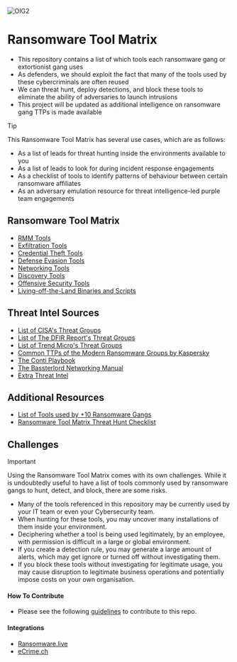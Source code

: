 ![OIG2](https://github.com/user-attachments/assets/a87d0c2c-e115-4dba-a128-ae19899d25f2)

# Ransomware Tool Matrix
- This repository contains a list of which tools each ransomware gang or extortionist gang uses
- As defenders, we should exploit the fact that many of the tools used by these cybercriminals are often reused
- We can threat hunt, deploy detections, and block these tools to eliminate the ability of adversaries to launch intrusions
- This project will be updated as additional intelligence on ransomware gang TTPs is made available

> [!TIP]
>  This Ransomware Tool Matrix has several use cases, which are as follows:
> - As a list of leads for threat hunting inside the environments available to you
> - As a list of leads to look for during incident response engagements
> - As a checklist of tools to identify patterns of behaviour between certain ransomware affiliates
> - As an adversary emulation resource for threat intelligence-led purple team engagements

## Ransomware Tool Matrix
- [RMM Tools](https://github.com/BushidoUK/Ransomware-Tool-Matrix/blob/main/Tools/RMM-Tools.md)
- [Exfiltration Tools](https://github.com/BushidoUK/Ransomware-Tool-Matrix/blob/main/Tools/Exfiltration.md)
- [Credential Theft Tools](https://github.com/BushidoUK/Ransomware-Tool-Matrix/blob/main/Tools/CredentialTheft.md)
- [Defense Evasion Tools](https://github.com/BushidoUK/Ransomware-Tool-Matrix/blob/main/Tools/DefenseEvasion.md)
- [Networking Tools](https://github.com/BushidoUK/Ransomware-Tool-Matrix/blob/main/Tools/Networking.md)
- [Discovery Tools](https://github.com/BushidoUK/Ransomware-Tool-Matrix/blob/main/Tools/DiscoveryEnum.md)
- [Offensive Security Tools](https://github.com/BushidoUK/Ransomware-Tool-Matrix/blob/main/Tools/Offsec.md)
- [Living-off-the-Land Binaries and Scripts](https://github.com/BushidoUK/Ransomware-Tool-Matrix/blob/main/Tools/LOLBAS.md)

## Threat Intel Sources
- [List of CISA's Threat Groups](https://github.com/BushidoUK/Ransomware-Tool-Matrix/blob/main/ThreatIntel/CISAThreatGroups.md)
- [List of The DFIR Report's Threat Groups](https://github.com/BushidoUK/Ransomware-Tool-Matrix/blob/main/ThreatIntel/TheDFIRReportGroups.md)
- [List of Trend Micro's Threat Groups](https://github.com/BushidoUK/Ransomware-Tool-Matrix/blob/main/ThreatIntel/TrendMicroThreatGroups.md)
- [Common TTPs of the Modern Ransomware Groups by Kaspersky](https://go.kaspersky.com/rs/802-IJN-240/images/Common-TTPs-of-the-modern-ransomware_low-res.pdf)
- [The Conti Playbook](https://blog.talosintelligence.com/conti-leak-translation/)
- [The Bassterlord Networking Manual](https://ecirtam.net/autoblogs/autoblogs/wwwecirtamnetlinks_0241ee9d15822b0727e62c15c61de467d47742f3/media/eb33778a.2021-08-3120-20Bassterlord20FishEye20Networking20Manual20X.pdf)
- [Extra Threat Intel](https://github.com/BushidoUK/Ransomware-Tool-Matrix/blob/main/ThreatIntel/ExtraThreatIntel.md)

## Additional Resources
- [List of Tools used by +10 Ransomware Gangs](https://github.com/BushidoUK/Ransomware-Tool-Matrix/blob/main/Tools/MostUsedTools.md)
- [Ransomware Tool Matrix Threat Hunt Checklist](https://github.com/BushidoUK/Ransomware-Tool-Matrix/blob/main/RTM_ThreatHunt_Checklist.csv)

## Challenges
> [!IMPORTANT]
> Using the Ransomware Tool Matrix comes with its own challenges. While it is undoubtedly useful to have a list of tools commonly used by ransomware gangs to hunt, detect, and block, there are some risks.
> - Many of the tools referenced in this repository may be currently used by your IT team or even your Cybersecurity team.
> - When hunting for these tools, you may uncover many installations of them inside your environment.
> - Deciphering whether a tool is being used legitimately, by an employee, with permission is difficult in a large or global environment.
> - If you create a detection rule, you may generate a large amount of alerts, which may get ignore or turned off without investigating them.
> - If you block these tools without investigating for legitimate usage, you may cause disruption to legitimate business operations and potentially impose costs on your own organisation.

#### How To Contribute
- Please see the following [guidelines](https://github.com/BushidoUK/Ransomware-Tool-Matrix/blob/main/HowToContribute.md) to contribute to this repo.

#### Integrations
- [Ransomware.live](https://x.com/JMousqueton/status/1824434279251665259)
- [eCrime.ch](https://x.com/ecrime_ch/status/1824469830613021070)

